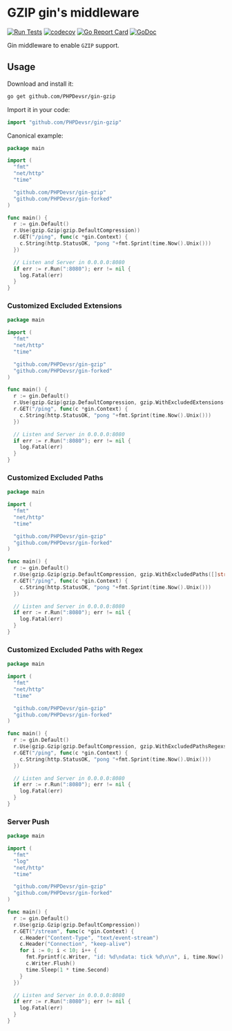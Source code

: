 # GZIP gin's middleware

[![Run Tests](https://github.com/PHPDevsr/gin-gzip/actions/workflows/go.yml/badge.svg)](https://github.com/PHPDevsr/gin-gzip/actions/workflows/go.yml)
[![codecov](https://codecov.io/gh/gin-contrib/gzip/branch/master/graph/badge.svg)](https://codecov.io/gh/gin-contrib/gzip)
[![Go Report Card](https://goreportcard.com/badge/github.com/PHPDevsr/gin-gzip)](https://goreportcard.com/report/github.com/PHPDevsr/gin-gzip)
[![GoDoc](https://godoc.org/github.com/PHPDevsr/gin-gzip?status.svg)](https://godoc.org/github.com/PHPDevsr/gin-gzip)

Gin middleware to enable `GZIP` support.

## Usage

Download and install it:

```sh
go get github.com/PHPDevsr/gin-gzip
```

Import it in your code:

```go
import "github.com/PHPDevsr/gin-gzip"
```

Canonical example:

```go
package main

import (
  "fmt"
  "net/http"
  "time"

  "github.com/PHPDevsr/gin-gzip"
  "github.com/PHPDevsr/gin-forked"
)

func main() {
  r := gin.Default()
  r.Use(gzip.Gzip(gzip.DefaultCompression))
  r.GET("/ping", func(c *gin.Context) {
    c.String(http.StatusOK, "pong "+fmt.Sprint(time.Now().Unix()))
  })

  // Listen and Server in 0.0.0.0:8080
  if err := r.Run(":8080"); err != nil {
    log.Fatal(err)
  }
}
```

### Customized Excluded Extensions

```go
package main

import (
  "fmt"
  "net/http"
  "time"

  "github.com/PHPDevsr/gin-gzip"
  "github.com/PHPDevsr/gin-forked"
)

func main() {
  r := gin.Default()
  r.Use(gzip.Gzip(gzip.DefaultCompression, gzip.WithExcludedExtensions([]string{".pdf", ".mp4"})))
  r.GET("/ping", func(c *gin.Context) {
    c.String(http.StatusOK, "pong "+fmt.Sprint(time.Now().Unix()))
  })

  // Listen and Server in 0.0.0.0:8080
  if err := r.Run(":8080"); err != nil {
    log.Fatal(err)
  }
}
```

### Customized Excluded Paths

```go
package main

import (
  "fmt"
  "net/http"
  "time"

  "github.com/PHPDevsr/gin-gzip"
  "github.com/PHPDevsr/gin-forked"
)

func main() {
  r := gin.Default()
  r.Use(gzip.Gzip(gzip.DefaultCompression, gzip.WithExcludedPaths([]string{"/api/"})))
  r.GET("/ping", func(c *gin.Context) {
    c.String(http.StatusOK, "pong "+fmt.Sprint(time.Now().Unix()))
  })

  // Listen and Server in 0.0.0.0:8080
  if err := r.Run(":8080"); err != nil {
    log.Fatal(err)
  }
}
```

### Customized Excluded Paths with Regex

```go
package main

import (
  "fmt"
  "net/http"
  "time"

  "github.com/PHPDevsr/gin-gzip"
  "github.com/PHPDevsr/gin-forked"
)

func main() {
  r := gin.Default()
  r.Use(gzip.Gzip(gzip.DefaultCompression, gzip.WithExcludedPathsRegexs([]string{".*"})))
  r.GET("/ping", func(c *gin.Context) {
    c.String(http.StatusOK, "pong "+fmt.Sprint(time.Now().Unix()))
  })

  // Listen and Server in 0.0.0.0:8080
  if err := r.Run(":8080"); err != nil {
    log.Fatal(err)
  }
}
```

### Server Push

```go
package main

import (
  "fmt"
  "log"
  "net/http"
  "time"

  "github.com/PHPDevsr/gin-gzip"
  "github.com/PHPDevsr/gin-forked"
)

func main() {
  r := gin.Default()
  r.Use(gzip.Gzip(gzip.DefaultCompression))
  r.GET("/stream", func(c *gin.Context) {
    c.Header("Content-Type", "text/event-stream")
    c.Header("Connection", "keep-alive")
    for i := 0; i < 10; i++ {
      fmt.Fprintf(c.Writer, "id: %d\ndata: tick %d\n\n", i, time.Now().Unix())
      c.Writer.Flush()
      time.Sleep(1 * time.Second)
    }
  })

  // Listen and Server in 0.0.0.0:8080
  if err := r.Run(":8080"); err != nil {
    log.Fatal(err)
  }
}
```
